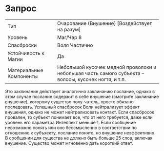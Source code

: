 
# Запрос

| | |
|---|---|
|Тип|Очарование (Внушение) [Воздействует на разум]|
|Уровень| Маг/Чар 8|
|Спасброски| Воля Частично|
|Устойчивость к Магии| Да|
|Материальные Компоненты| Небольшой кусочек медной проволоки и небольшая часть самого субъекта – волосы, кусочек ногтя, и т.п.|

Это заклинание действует аналогично заклинанию послание, однако в этом случае послание содержит в себе внушение (смотрите заклинание внушение), которому существо полу-чатель, просто обязано последовать. Успешный спасбросок Воли нейтрализует эффект внушения, однако не может нейтрализовать контакт. Если спасбросок провален, то субъект понимает все, что от него требуется, даже если уровень его параметра Интеллект меньше 1. Если сообщение невозможно понять или оно бессмысленно в соответствии по отношению к субъхекту, послание понято, но внушение неэффективно. В сообщении для существа не должно быть больше 25 слов, включая внушение. Существо может мгновенно дать короткий ответ.

